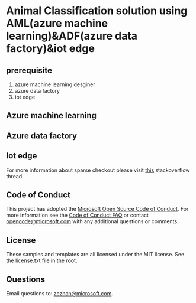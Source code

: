 # Animal Classification solution using AML(azure machine learning)&ADF(azure data factory)&iot edge 

## prerequisite 

1. azure machine learning desginer 
2. azure data factory
3. iot edge

## Azure machine learning 

## Azure data factory

## Iot edge


For more information about sparse checkout please visit [this](https://stackoverflow.com/questions/23289006/on-windows-git-error-sparse-checkout-leaves-no-entry-on-the-working-directory) stackoverflow thread.

## Code of Conduct
This project has adopted the [Microsoft Open Source Code of Conduct](https://opensource.microsoft.com/codeofconduct/). For more information see the [Code of Conduct FAQ](https://opensource.microsoft.com/codeofconduct/faq/) or contact [opencode@microsoft.com](mailto:opencode@microsoft.com) with any additional questions or comments.

## License
These samples and templates are all licensed under the MIT license. See the license.txt file in the root.

## Questions
Email questions to: zezhan@microsoft.com.
